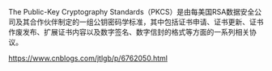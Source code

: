 The Public-Key Cryptography Standards（PKCS）是由每美国RSA数据安全公司及其合作伙伴制定的一组公钥密码学标准，其中包括证书申请、证书更新、证书作废发布、扩展证书内容以及数字签名、数字信封的格式等方面的一系列相关协议。

https://www.cnblogs.com/jtlgb/p/6762050.html



